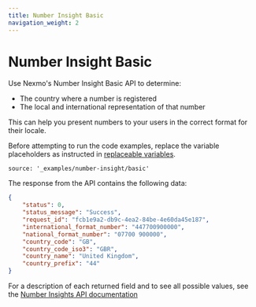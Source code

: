```yaml
---
title: Number Insight Basic
navigation_weight: 2
---
```


# Number Insight Basic

Use Nexmo's Number Insight Basic API to determine:

* The country where a number is registered
* The local and international representation of that number

This can help you present numbers to your users in the correct format for their locale.

Before attempting to run the code examples, replace the variable placeholders as instructed in [replaceable variables](/number-insight/code-snippets/before-you-begin#replaceable-variables).

```code_snippets
source: '_examples/number-insight/basic'
```

The response from the API contains the following data:

```json
{
    "status": 0,
    "status_message": "Success",
    "request_id": "fcb1e9a2-db9c-4ea2-84be-4e60da45e187",
    "international_format_number": "447700900000",
    "national_format_number": "07700 900000",
    "country_code": "GB",
    "country_code_iso3": "GBR",
    "country_name": "United Kingdom",
    "country_prefix": "44"
}
```

For a description of each returned field and to see all possible values, see the [Number Insights API documentation](/api/number-insight?expandResponses=true#response-getNumberInsightBasic)
